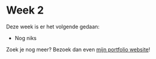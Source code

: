 # Week 2

Deze week is er het volgende gedaan:

- Nog niks

Zoek je nog meer? Bezoek dan even [mijn portfolio website](https://portfolio.maxaltena.com/SM42/)!

